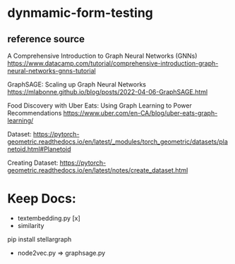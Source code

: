# dynmamic-form-testing

## reference source
A Comprehensive Introduction to Graph Neural Networks (GNNs)
https://www.datacamp.com/tutorial/comprehensive-introduction-graph-neural-networks-gnns-tutorial

GraphSAGE: Scaling up Graph Neural Networks
https://mlabonne.github.io/blog/posts/2022-04-06-GraphSAGE.html


Food Discovery with Uber Eats: Using Graph Learning to Power Recommendations
https://www.uber.com/en-CA/blog/uber-eats-graph-learning/

Dataset:
https://pytorch-geometric.readthedocs.io/en/latest/_modules/torch_geometric/datasets/planetoid.html#Planetoid

Creating Dataset:
https://pytorch-geometric.readthedocs.io/en/latest/notes/create_dataset.html


# Keep Docs:
- textembedding.py [x]
- similarity

pip install stellargraph

- node2vec.py => graphsage.py
